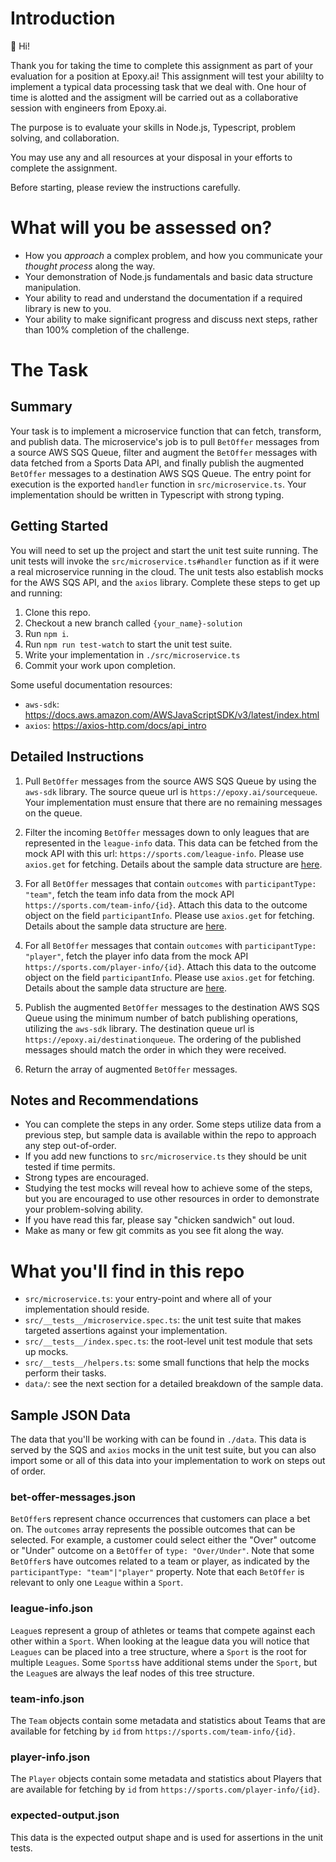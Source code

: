 # Introduction

👋 Hi!

Thank you for taking the time to complete this assignment as part of your evaluation for a position at Epoxy.ai! This assignment will test your abililty to implement a typical data processing task that we deal with. One hour of time is alotted and the assigment will be carried out as a collaborative session with engineers from Epoxy.ai.

The purpose is to evaluate your skills in Node.js, Typescript, problem solving, and collaboration.

You may use any and all resources at your disposal in your efforts to complete the assignment.

Before starting, please review the instructions carefully.

# What will you be assessed on?

* How you _approach_ a complex problem, and how you communicate your _thought process_ along the way.
* Your demonstration of Node.js fundamentals and basic data structure manipulation.
* Your ability to read and understand the documentation if a required library is new to you.
* Your ability to make significant progress and discuss next steps, rather than 100% completion of the challenge.

# The Task

## Summary

Your task is to implement a microservice function that can fetch, transform, and publish data. The microservice's job is to pull `BetOffer` messages from a source AWS SQS Queue, filter and augment the `BetOffer` messages with data fetched from a Sports Data API, and finally publish the augmented `BetOffer` messages to a destination AWS SQS Queue. The entry point for execution is the exported `handler` function in `src/microservice.ts`. Your implementation should be written in Typescript with strong typing.

## Getting Started

You will need to set up the project and start the unit test suite running. The unit tests will invoke the `src/microservice.ts#handler` function as if it were a real microservice running in the cloud. The unit tests also establish mocks for the AWS SQS API, and the `axios` library. Complete these steps to get up and running:

1. Clone this repo.
2. Checkout a new branch called `{your_name}-solution`
3. Run `npm i`.
4. Run `npm run test-watch` to start the unit test suite.
5. Write your implementation in `./src/microservice.ts`
6. Commit your work upon completion.

Some useful documentation resources:
* `aws-sdk`: https://docs.aws.amazon.com/AWSJavaScriptSDK/v3/latest/index.html
* `axios`: https://axios-http.com/docs/api_intro

## Detailed Instructions

1. Pull `BetOffer` messages from the source AWS SQS Queue by using the `aws-sdk` library. The source queue url is `https://epoxy.ai/sourcequeue`. Your implementation must ensure that there are no remaining messages on the queue.

2. Filter the incoming `BetOffer` messages down to only leagues that are represented in the `league-info` data. This data can be fetched from the mock API with this url: `https://sports.com/league-info`. Please use `axios.get` for fetching. Details about the sample data structure are [here](#sample-json-data).

3. For all `BetOffer` messages that contain `outcomes` with `participantType: "team"`, fetch the team info data from the mock API `https://sports.com/team-info/{id}`. Attach this data to the outcome object on the field `participantInfo`. Please use `axios.get` for fetching. Details about the sample data structure are [here](#sample-json-data).

4. For all `BetOffer` messages that contain `outcomes` with `participantType: "player"`, fetch the player info data from the mock API `https://sports.com/player-info/{id}`. Attach this data to the outcome object on the field `participantInfo`. Please use `axios.get` for fetching. Details about the sample data structure are [here](#sample-json-data).

5. Publish the augmented `BetOffer` messages to the destination AWS SQS Queue using the minimum number of batch publishing operations, utilizing the `aws-sdk` library. The destination queue url is `https://epoxy.ai/destinationqueue`. The ordering of the published messages should match the order in which they were received.

6. Return the array of augmented `BetOffer` messages.

## Notes and Recommendations

* You can complete the steps in any order. Some steps utilize data from a previous step, but sample data is available within the repo to approach any step out-of-order.
* If you add new functions to `src/microservice.ts` they should be unit tested if time permits.
* Strong types are encouraged.
* Studying the test mocks will reveal how to achieve some of the steps, but you are encouraged to use other resources in order to demonstrate your problem-solving ability.
* If you have read this far, please say "chicken sandwich" out loud.
* Make as many or few git commits as you see fit along the way.

# What you'll find in this repo

* `src/microservice.ts`: your entry-point and where all of your implementation should reside.
* `src/__tests__/microservice.spec.ts`: the unit test suite that makes targeted assertions against your implementation.
* `src/__tests__/index.spec.ts`: the root-level unit test module that sets up mocks.
* `src/__tests__/helpers.ts`: some small functions that help the mocks perform their tasks.
* `data/`: see the next section for a detailed breakdown of the sample data.

## Sample JSON Data

The data that you'll be working with can be found in `./data`. This data is served by the SQS and `axios` mocks in the unit test suite, but you can also import some or all of this data into your implementation to work on steps out of order.

### bet-offer-messages.json

`BetOffer`s represent chance occurrences that customers can place a bet on. The `outcomes` array represents the possible outcomes that can be selected. For example, a customer could select either the "Over" outcome or "Under" outcome on a `BetOffer` of `type: "Over/Under"`. Note that some `BetOffer`s have outcomes related to a team or player, as indicated by the `participantType: "team"|"player"` property. Note that each `BetOffer` is relevant to only one `League` within a `Sport`.

### league-info.json

`League`s represent a group of athletes or teams that compete against each other within a `Sport`. When looking at the league data you will notice that `Leagues` can be placed into a tree structure, where a `Sport` is the root for multiple `Leagues`. Some `Sports`s have additional stems under the `Sport`, but the `League`s are always the leaf nodes of this tree structure.

### team-info.json

The `Team` objects contain some metadata and statistics about Teams that are available for fetching by `id` from `https://sports.com/team-info/{id}`.

### player-info.json

The `Player` objects contain some metadata and statistics about Players that are available for fetching by `id` from `https://sports.com/player-info/{id}`.

### expected-output.json

This data is the expected output shape and is used for assertions in the unit tests.
